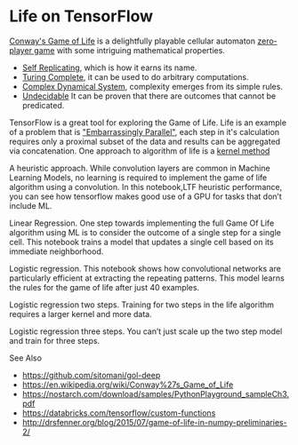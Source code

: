 # Life on TensorFlow

[Conway's Game of Life](https://en.wikipedia.org/wiki/Conway%27s_Game_of_Life) is a delightfully playable cellular automaton [zero-player game](https://en.wikipedia.org/wiki/Zero-player_game) with some intriguing mathematical properties.
 - [Self Replicating](https://en.wikipedia.org/wiki/Von_Neumann_universal_constructor), which is how it earns its name.
 - [Turing Complete](https://en.wikipedia.org/wiki/Turing_completeness), it can be used to do arbitrary computations.
 - [Complex Dynamical System](https://math.stackexchange.com/questions/2267175/how-can-i-prove-that-game-of-lifes-evolution-function-is-continuous), complexity emerges from its simple rules.
  - [Undecidable](https://en.wikipedia.org/wiki/Undecidable_problem) It can be proven that there are outcomes that cannot be predicated.

TensorFlow is a great tool for exploring the Game of Life. Life is an example of a problem that is ["Embarrassingly Parallel"](https://en.wikipedia.org/wiki/Embarrassingly_parallel), each step in it's calculation requires only a proximal subset of the data and results can be aggregated via concatenation. One approach to algorithm of life is a [kernel method](https://en.wikipedia.org/wiki/Kernel_method#Mathematics)

A heuristic approach.
  While convolution layers are common in Machine Learning Models, no learning is required to implement the game of life algorithm using a convolution.  In this notebook,LTF heuristic performance, you can see how tensorflow makes good use of a GPU for tasks that don’t include ML.

Linear Regression.
  One step towards implementing the full Game Of Life algorithm using ML is to consider the outcome of a single step for a single cell.  This notebook trains a model that updates a single cell based on its immediate neighborhood.

Logistic regression.
  This notebook shows how convolutional networks are particularly efficient at extracting the repeating patterns. This model learns the rules for the game of life after just 40 examples.

Logistic regression two steps.
  Training for two steps in the life algorithm requires a larger kernel and more data.

Logistic regression three steps.
  You can’t just scale up the two step model and train for three steps.

See Also
 - https://github.com/sitomani/gol-deep
 - https://en.wikipedia.org/wiki/Conway%27s_Game_of_Life
 - https://nostarch.com/download/samples/PythonPlayground_sampleCh3.pdf
 - https://databricks.com/tensorflow/custom-functions
 - http://drsfenner.org/blog/2015/07/game-of-life-in-numpy-preliminaries-2/


